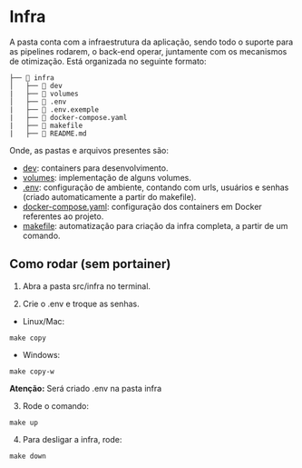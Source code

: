 # Infra

A pasta conta com a infraestrutura da aplicação, sendo todo o suporte para as pipelines rodarem, o back-end operar, juntamente com os mecanismos de otimização. Está organizada no seguinte formato:

```
├── 📁 infra
│   ├── 📁 dev
|   ├── 📁 volumes
│   ├── 📄 .env
|   ├── 📄 .env.exemple
|   ├── 📄 docker-compose.yaml
|   ├── 📄 makefile
|   ├── 📄 README.md
```

Onde, as pastas e arquivos presentes são:

- [dev](./dev): containers para desenvolvimento.
- [volumes](./volumes): implementação de alguns volumes.
- [.env](./.env): configuração de ambiente, contando com urls, usuários e senhas (criado automaticamente a partir do makefile).
- [docker-compose.yaml](./docker-compose.yml): configuração dos containers em Docker referentes ao projeto.
- [makefile](./makefile): automatização para criação da infra completa, a partir de um comando.

## Como rodar (sem portainer)

1) Abra a pasta src/infra no terminal.


2) Crie o .env e troque as senhas.

- Linux/Mac:
```
make copy
```
- Windows:
```
make copy-w
```

**Atenção:** Será criado .env na pasta infra

3) Rode o comando:
```
make up
```
4) Para desligar a infra, rode:
```
make down
```